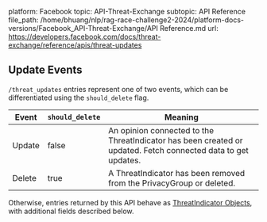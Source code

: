 platform: Facebook
topic: API-Threat-Exchange
subtopic: API Reference
file_path: /home/bhuang/nlp/rag-race-challenge2-2024/platform-docs-versions/Facebook_API-Threat-Exchange/API Reference.md
url: https://developers.facebook.com/docs/threat-exchange/reference/apis/threat-updates

## Update Events

`/threat_updates` entries represent one of two events, which can be differentiated using the `should_delete` flag.

| Event | `should_delete` | Meaning |
| --- | --- | --- |
| Update | false | An opinion connected to the ThreatIndicator has been created or updated. Fetch connected data to get updates. |
| Delete | true | A ThreatIndicator has been removed from the PrivacyGroup or deleted. |

Otherwise, entries returned by this API behave as [ThreatIndicator Objects](https://developers.facebook.com/docs/threat-exchange/reference/apis/threat-indicator/), with additional fields described below.